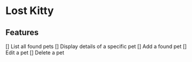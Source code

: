 # Lost Kitty

## Features

[] List all found pets
[] Display details of a specific pet
[] Add a found pet
[] Edit a pet
[] Delete a pet
